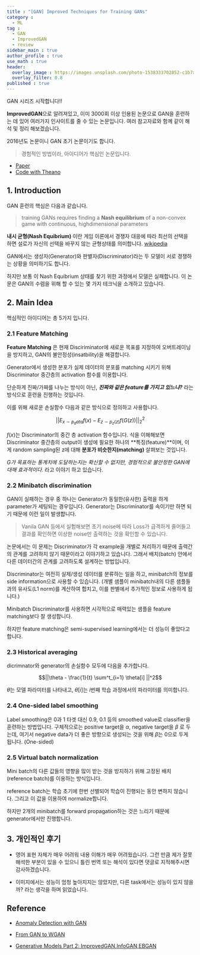 ```yaml
---
title : "[GAN] Improved Techniques for Training GANs"
category :
  - ML
tag :
  - GAN
  - ImprovedGAN
  - review
sidebar_main : true
author_profile : true
use_math : true
header:
  overlay_image : https://images.unsplash.com/photo-1538333702852-c1b7a2a93001?ixlib=rb-1.2.1&ixid=eyJhcHBfaWQiOjEyMDd9&auto=format&fit=crop&w=2252&q=80
  overlay_filter: 0.8
published : true
---
```


GAN 시리즈 시작합니다!!

**ImprovedGAN**으로 알려져있고, 이미 3000회 이상 인용된 논문으로 GAN을 훈련하는 데 있어 여러가지 인사이트를 줄 수 있는 논문입니다. 여러 참고자료와 함께 같이 해석 및 정리 해보겠습니다.

2016년도 논문이니 GAN 초기 논문이기도 합니다. 

> 경험적인 방법이라, 아이디어가 핵심인 논문입니다.

- [Paper](https://arxiv.org/pdf/1606.03498.pdf)
- [Code with Theano](https://github.com/openai/improved-gan)

## 1. Introduction 

GAN 훈련의 핵심은 다음과 같습니다.

> training GANs requires finding a **Nash equilibrium** of a non-convex game with continuous, highdimensional parameters

**내시 균형(Nash Equibrium)** 이란 게임 이론에서 경쟁자 대응에 따라 최선의 선택을 하면 설로가 자신의 선택을 바꾸지 않는 균형상태를 의미합니다. [wikipedia](https://ko.wikipedia.org/wiki/%EB%82%B4%EC%8B%9C_%EA%B7%A0%ED%98%95)

GAN에서는 생성자(Generator)와 판별자(Discriminator)라는 두 모델이 서로 경쟁하는 상황을 의미하기도 합니다. 

하지만 보통 이 Nash Equibrium 상태를 찾기 위한 과정에서 모델은 실패합니다. 이 논문은 GAN의 수렴을 위해 할 수 있는 몇 가지 테크닉을 소개하고 있습니다.

## 2. Main Idea

핵심적인 아이디어는 총 5가지 입니다.

### 2.1 Feature Matching

**Feature Matching** 은 현재 Disciriminator에 새로운 목표를 지정하여 오버트레이닝을 방지하고, GAN의 불안정성(insatbility)을 해결합니다.

Generator에서 생성한 분포가 실제 데이터의 분포를 matching 시키기 위해  Discriminator 중간층의 activation 함수를 이용합니다.

단순하게 진짜/가짜를 나누는 방식이 아닌, ***진짜와 같은 feature를 가지고 있느냐?*** 라는 방식으로 훈련을 진행하는 것입니다.

이를 위해 새로운 손실함수 다음과 같은 방식으로 정의하고 사용합니다.

$$||E_{x \sim p_data} f(x) - E_{z \sim p_z(z)}f(G(z))||^2_2$$

$f(x)$는 Discriminator의 중간 층 activation 함수입니다. 식을 이해해보면 Discriminator 중간층의 output이 생성에 필요한 하나의 **특징(feature)**이며, 이게 random sampling된 z에 대해 **분포가 비슷한지(matching)** 살펴보는 것입니다.

*G가 목표하는 통계치에 도달하는지는 확신할 수 없지만, 경험적으로 불안정한 GAN에 대해 효과적이다.* 라고 이야기 하고 있습니다.

### 2.2 Minibatch discrimination

GAN이 실패하는 경우 중 하나는 Generator가 동일한(유사한) 출력을 하게 parameter가 세팅되는 경우입니다. Generator는 Discriminator를 속이기만 하면 되기 때문에 이런 일이 발생합니다. 

> Vanila GAN 등에서 실험해보면 초기 noise에 따라 Loss가 급격하게 줄어들고 결과를 확인하면 이상한 noise만 출력하는 것을 확인할 수 있습니다.

논문에서는 이 문제는 Discriminator가 각 example을 개별로 처리하기 때문에 출력간의 관계를 고려하지 않기 때문이라고 이야기하고 있습니다. 그래서 배치(batch) 안에서 다른 데이터간의 관계를 고려하도록 설계하는 방법입니다.

Discriminator는 여전히 실제/생성 데이터를 분류하는 일을 하고, minibatch의 정보를 side information으로 사용할 수 있습니다. (개별 샘플이 minibatch내의 다른 샘플들과의 유사도(L1 norm)를 계산하여 합치고, 이를 판별에서 추가적인 정보로 사용하게 됩니다.)

Minibatch Discriminator를 사용하면 시각적으로 매력있는 샘플을 feature matching보다 잘 생성합니다.

하지만 feature matching은 semi-supervised learning에서는 더 성능이 좋았다고 합니다.

### 2.3 Historical averaging

dicrimnator와 generator의 손실함수 모두에 다음을 추가합니다.

$$||\theta - \frac{1}{t} \sum^t_{i=1} \theta[i] ||^2$$

$\theta$는 모델 파라미터를 나타내고, $\theta[i]$는 $i$번째 학습 과정에서의 파라미터를 의미합니다.

### 2.4 One-sided label smoothing

Label smoothing은 0과 1 타겟 대신 0.9, 0.1 등의 smoothed value로 classifier을 훈련하는 방법입니다. 구체적으로는 positive target을 $\alpha$, negative target을 $\beta$ 로 두는데, 여기서 negative data가 더 좋은 방향으로 생성되는 것을 위해 $\beta$는 0으로 두게 됩니다. (One-sided)

### 2.5 Virtual batch normalization 

Mini batch의 다른 값들의 영향을 많이 받는 것을 방지하기 위해 고정된 배치(reference batch)를 이용하는 방식입니다. 

reference batch는 학습 초기에 한번 선별되어 학습이 진행되는 동안 변하지 않습니다. 그리고 이 값을 이용하여 normalize합니다.

하지만 2개의 minibatch를 forward propagation하는 것은 느리기 때문에 generator에서만 진행합니다.

## 3. 개인적인 후기

- 영어 표현 자체가 매우 어려워 내용 이해가 매우 어려웠습니다. 그런 만큼 제가 잘못해석한 부분이 있을 수 있으니 틀린 번역 또는 해석이 있다면 댓글로 지적해주시면 감사하겠습니다.

- 이미지에서는 성능이 엄청 높아지지는 않았지만, 다른 task에서는 성능이 있지 않을까? 라는 생각을 하며 읽었습니다.

## Reference

- [Anomaly Detection with GAN](http://incredible.ai/deep-learning/2018/02/17/AnoGAN/#feature-matching)

- [From GAN to WGAN](https://github.com/yjucho1/articles/blob/master/fromGANtoWGAN/readme.md)

- [Generative Models Part 2: ImprovedGAN,InfoGAN,EBGAN](https://taeoh-kim.github.io/blog/generative-models-part-2-improvedganinfoganebgan/)